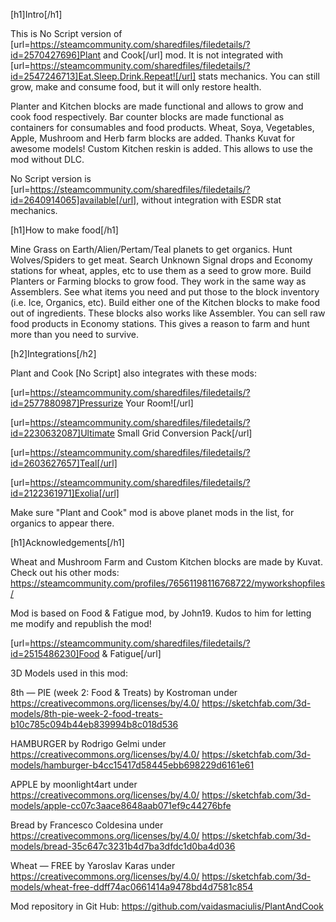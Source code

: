 [h1]Intro[/h1] 

This is No Script version of [url=https://steamcommunity.com/sharedfiles/filedetails/?id=2570427696]Plant and Cook[/url] mod.
It is not integrated with [url=https://steamcommunity.com/sharedfiles/filedetails/?id=2547246713]Eat.Sleep.Drink.Repeat![/url] stats mechanics. You can still grow, make and consume food, but it will only restore health.

Planter and Kitchen blocks are made functional and allows to grow and cook food respectively.
Bar counter blocks are made functional as containers for consumables and food products.
Wheat, Soya, Vegetables, Apple, Mushroom and Herb farm blocks are added. Thanks Kuvat for awesome models!
Custom Kitchen reskin is added. This allows to use the mod without DLC.

No Script version is [url=https://steamcommunity.com/sharedfiles/filedetails/?id=2640914065]available[/url], without integration with ESDR stat mechanics.

[h1]How to make food[/h1]

Mine Grass on Earth/Alien/Pertam/Teal planets to get organics.
Hunt Wolves/Spiders to get meat.
Search Unknown Signal drops and Economy stations for wheat, apples, etc to use them as a seed to grow more.
Build Planters or Farming blocks to grow food. They work in the same way as Assemblers. See what items you need and put those to the block inventory (i.e. Ice, Organics, etc).
Build either one of the Kitchen blocks to make food out of ingredients. These blocks also works like Assembler.
You can sell raw food products in Economy stations. This gives a reason to farm and hunt more than you need to survive.


[h2]Integrations[/h2]

Plant and Cook [No Script] also integrates with these mods:

[url=https://steamcommunity.com/sharedfiles/filedetails/?id=2577880987]Pressurize Your Room![/url]

[url=https://steamcommunity.com/sharedfiles/filedetails/?id=2230632087]Ultimate Small Grid Conversion Pack[/url]

[url=https://steamcommunity.com/sharedfiles/filedetails/?id=2603627657]Teal[/url]

[url=https://steamcommunity.com/sharedfiles/filedetails/?id=2122361971]Exolia[/url]

Make sure "Plant and Cook" mod is above planet mods in the list, for organics to appear there.


[h1]Acknowledgements[/h1]

Wheat and Mushroom Farm and Custom Kitchen blocks are made by Kuvat. Check out his other mods:
https://steamcommunity.com/profiles/76561198116768722/myworkshopfiles/

Mod is based on Food & Fatigue mod, by John19. Kudos to him for letting me modify and republish the mod!

[url=https://steamcommunity.com/sharedfiles/filedetails/?id=2515486230]Food & Fatigue[/url]


3D Models used in this mod:

8th — PIE (week 2: Food & Treats) by Kostroman under https://creativecommons.org/licenses/by/4.0/
https://sketchfab.com/3d-models/8th-pie-week-2-food-treats-b10c785c094b44eb839994b8c018d536

HAMBURGER by Rodrigo Gelmi under https://creativecommons.org/licenses/by/4.0/
https://sketchfab.com/3d-models/hamburger-b4cc15417d58445ebb698229d6161e61

APPLE by moonlight4art under https://creativecommons.org/licenses/by/4.0/
https://sketchfab.com/3d-models/apple-cc07c3aace8648aab071ef9c44276bfe

Bread by Francesco Coldesina under https://creativecommons.org/licenses/by/4.0/
https://sketchfab.com/3d-models/bread-35c647c3231b4d7ba3dfdc1d0ba4d036

Wheat — FREE by Yaroslav Karas under https://creativecommons.org/licenses/by/4.0/
https://sketchfab.com/3d-models/wheat-free-ddff74ac0661414a9478bd4d7581c854


Mod repository in Git Hub: https://github.com/vaidasmaciulis/PlantAndCook